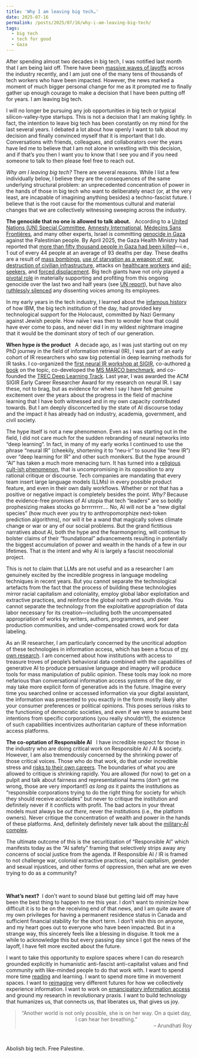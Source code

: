```yaml
---
title: 'Why I am leaving big tech…'
date: 2025-07-16
permalink: /posts/2025/07/16/why-i-am-leaving-big-tech/
tags:
  - big tech
  - tech for good
  - Gaza
---
```


After spending almost two decades in big tech, I was notified last month that I am being laid off.
There have been [massive waves of layoffs](https://techcrunch.com/2025/07/15/tech-layoffs-2025-list/) across the industry recently, and I am just one of the many tens of thousands of tech workers who have been impacted.
However, the news marked a moment of much bigger personal change for me as it prompted me to finally gather up enough courage to make a decision that I have been putting off for years.
I am leaving big tech.

I will no longer be pursuing any job opportunities in big tech or typical silicon-valley-type startups.
This is not a decision that I am making lightly.
In fact, the intention to leave big tech has been constantly on my mind for the last several years.
I debated a lot about how openly I want to talk about my decision and finally convinced myself that it is important that I do.
Conversations with friends, colleagues, and collaborators over the years have led me to believe that I am not alone in wrestling with this decision, and if that’s you then I want you to know that I see you and if you need someone to talk to then please feel free to reach out.

_Why am I leaving big tech?_ There are several reasons.
While I list a few individually below, I believe they are the consequences of the same underlying structural problem: an unprecedented concentration of power in the hands of those in big tech who want to deliberately enact (or, at the very least, are incapable of imagining anything besides) a techno-fascist future.
I believe that is the root cause for the momentous cultural and material changes that we are collectively witnessing sweeping across the industry.

**The genocide that no one is allowed to talk about.** &nbsp;
According to a [United Nations (UN) Special Committee](https://archive.ph/20250410202716/https://www.un.org/unispal/document/un-special-committee-press-release-19nov24/), [Amnesty International](https://amnesty.ca/wp-content/uploads/2024/12/Amnesty-International-Gaza-Genocide-Report-December-4-2024.pdf), [Médecins Sans Frontières](https://msf.org.uk/issues/gaza-genocide), and many other experts, Israel is committing [genocide in Gaza]( https://en.wikipedia.org/wiki/Gaza_genocide) against the Palestinian people.
By April 2025, the Gaza Health Ministry had reported that [more than fifty thousand people in Gaza had been killed](https://www.ochaopt.org/content/reported-impact-snapshot-gaza-strip-3-april-2025)—i.e., 1 out of every 44 people at an average of 93 deaths per day.
These deaths are a result of [mass bombings](https://www.sgr.org.uk/resources/gaza-one-most-intense-bombardments-history), [use of starvation as a weapon of war](https://www.amnesty.org/en/latest/news/2025/07/gaza-evidence-points-to-israels-continued-use-of-starvation-to-inflict-genocide-against-palestinians/), [destruction of civilian infrastructure](https://www.hindrajabfoundation.org/news/targeting-life-itself-israels-systematic-destruction-of-civilian-infrastructure-in-gaza), attacks on [healthcare workers](https://www.msf.org/strikes-raids-and-incursions-year-relentless-attacks-healthcare-palestine) and [aid-seekers]( https://www.haaretz.com/israel-news/2025-06-27/ty-article-magazine/.premium/idf-soldiers-ordered-to-shoot-deliberately-at-unarmed-gazans-waiting-for-humanitarian-aid/00000197-ad8e-de01-a39f-ffbe33780000), and [forced displacement](https://www.hrw.org/report/2024/11/14/hopeless-starving-and-besieged/israels-forced-displacement-palestinians-gaza).
Big tech giants have not only played a [pivotal role]( https://www.accessnow.org/gaza-genocide-big-tech/) in materially supporting and profiting from this ongoing genocide over the last two and half years (see [UN report](https://www.aljazeera.com/news/2025/7/1/un-report-lists-companies-complicit-in-israels-genocide-who-are-they)), but have also [ruthlessly silenced](https://www.washingtonpost.com/technology/2025/05/16/silicon-valley-workers-dissent-employment-layoffs-whistleblowers/) any dissenting voices among its employees.

In my early years in the tech industry, I learned about the [infamous history](https://www.theguardian.com/world/2002/mar/29/humanities.highereducation) of how IBM, the big tech institution of the day, had provided key technological support for the Holocaust, committed by Nazi Germany against Jewish people.
How naïve I was then to wonder how that could have ever come to pass, and never did I in my wildest nightmare imagine that it would be the dominant story of tech of our generation.

**When hype _is_ the product**  &nbsp;
A decade ago, as I was just starting out on my PhD journey in the field of information retrieval (IR), I was part of an early cohort of IR researchers who saw big potential in deep learning methods for IR tasks.
I co-organized the [first neural IR workshop at SIGIR](https://bhaskar-mitra.github.io/showpdf/?file=3053408.3053425), co-authored [a book](https://www.nowpublishers.com/article/Details/INR-061) on the topic, co-developed the [MS MARCO benchmark](http://msmarco.org/), and co-founded the [TREC Deep Learning Track](https://microsoft.github.io/msmarco/TREC-Deep-Learning).
Last year, I was awarded the ACM SIGIR Early Career Researcher Award for my research on neural IR.
I say these, not to brag, but as evidence for when I say I have felt genuine excitement over the years about the progress in the field of machine learning that I have both witnessed and in my own capacity contributed towards.
But I am deeply disconcerted by the state of AI discourse today and the impact it has already had on industry, academia, government, and civil society.

The hype itself is not a new phenomenon.
Even as I was starting out in the field, I did not care much for the sudden rebranding of neural networks into “deep learning”.
In fact, in many of my early works I continued to use the phrase “neural IR” (cheekily, shortening it to “neu-ir” to sound like “new IR”) over “deep learning for IR” and other such monikers.
But the hype around “AI” has taken a much more menacing turn.
It has turned into a [religious cult-ish phenomenon](https://www.youtube.com/watch?v=6ovuMoW2EGk), that is uncompromising in its opposition to any rational critique or discourse.
Tech companies are mandating that every team insert large language models (LLMs) in every possible product feature, and even in their own daily workflows.
Whether or not that has a positive or negative impact is completely besides the point.
_Why?_
Because the evidence-free promises of AI utopia that tech “leaders” are so boldly prophesizing makes stocks go brrrrrrrrr….
No, AI will not be a “new digital species” (how much ever you try to anthropomorphize next-token prediction algorithms), nor will it be a wand that magically solves climate change or war or any of our social problems.
But the grand fictitious narratives about AI, both the hype and the fearmongering, will continue to bolster claims of their “foundational” advancements resulting in potentially the biggest accumulation of power and wealth in the hands of a few in our lifetimes.
That _is_ the intent and why AI is largely a fascist neocolonial project.

This is not to claim that LLMs are not useful and as a researcher I am genuinely excited by the incredible progress in language modeling techniques in recent years.
But you cannot separate the technological artefacts from the fact that the process of building these technologies mirror racial capitalism and coloniality, employ global labor exploitation and extractive practices, and reinforce the global north and south divide.
You cannot separate the technology from the exploitative appropriation of data labor necessary for its creation—including both the uncompensated appropriation of works by writers, authors, programmers, and peer production communities, and under-compensated crowd work for data labeling.

As an IR researcher, I am particularly concerned by the uncritical adoption of these technologies in information access, which has been a focus of [my own research](https://bhaskar-mitra.github.io/showpdf/?file=978-3-031-73147-1_7).
I am concerned about how institutions with access to treasure troves of people’s behavioral data combined with the capabilities of generative AI to produce persuasive language and imagery will produce tools for mass manipulation of public opinion.
These tools may look no more nefarious than conversational information access systems of the day, or may take more explicit form of generative ads in the future.
Imagine every time you searched online or accessed information via your digital assistant, the information was presented to you exactly in the form mostly likely alter your consumer preferences or political opinions.
This poses serious risks to the functioning of democratic societies, and even if we were to assume best intentions from specific corporations (you really shouldn’t!), the existence of such capabilities incentivizes authoritarian capture of these information access platforms.

**The co-optation of Responsible AI** &nbsp;
I have incredible respect for those in the industry who are doing critical work on Responsible AI / AI & society.
However, I am also tremendously concerned by the shrinking power of those critical voices.
Those who do that work, do that under incredible stress and [risks to their own careers](https://www.washingtonpost.com/technology/2023/03/30/tech-companies-cut-ai-ethics/).
The boundaries of what you are allowed to critique is shrinking rapidly.
You are allowed (for now) to get on a pulpit and talk about fairness and representational harms (don’t get me wrong, those are very important!) _as long as_ it paints the institutions as “responsible corporations trying to do the right thing for society for which they should receive accolades” but never to critique the institution and definitely never if it conflicts with profit.
The bad actors in your threat models must always be _out there_, never the institutions (i.e., the platform owners).
Never critique the concentration of wealth and power in the hands of these platforms.
And, definitely definitely never talk about the [military-AI complex](https://www.techpolicy.press/booming-military-spending-on-ai-is-a-windfall-for-tech-and-a-blow-to-democracy/).

The ultimate outcome of this is the securitization of “Responsible AI” which manifests today as the “AI safety” framing that selectively strips away any concerns of social justice from the agenda.
If Responsible AI / IR is framed to not challenge war, colonial extractive practices, racial capitalism, gender and sexual injustices, and other forms of oppression, then what are we even trying to do as a community?

<br/>

**What’s next?** &nbsp;I don’t want to sound blasé but getting laid off may have been the best thing to happen to me this year. I don’t want to minimize how difficult it is to be on the receiving end of that news, and I am quite aware of my own privileges for having a permanent residence status in Canada and sufficient financial stability for the short term. I don’t wish this on anyone, and my heart goes out to everyone who have been impacted. But in a strange way, this sincerely feels like a blessing in disguise. It took me a while to acknowledge this but every passing day since I got the news of the layoff, I have felt more excited about the future.

I want to take this opportunity to explore spaces where I can do research grounded explicitly in humanistic anti-fascist anti-capitalist values and find community with like-minded people to do that work with. I want to spend more time [reading](https://bhaskar-mitra.github.io/reading/) and learning. I want to spend more time in movement spaces. I want to [reimagine](https://bhaskar-mitra.github.io/showpdf/?file=19654_Mitra) very different futures for how we collectively experience information. I want to work on [emancipatory information access](https://www.youtube.com/watch?v=wK-nHCg_ZHg) and ground my research in revolutionary praxis. I want to build technology that humanizes us, that connects us, that liberates us, that gives us joy.

<center>
  <blockquote style="max-width:500px">
    “Another world is not only possible, she is on her way. On a quiet day, I can hear her breathing.”
    <div align="right">
      – Arundhati Roy
    </div>
  </blockquote>
</center>

<br/>

Abolish big tech. Free Palestine.
